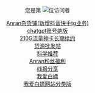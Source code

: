 

<p align="center"> 
  您是第  <img src="https://profile-counter.glitch.me/anran-world/count.svg" />位访问者
</p>
<p align="center"> 
<a href="https://feizhu.3kla.top/assets/img/default/" target=_blank>Anran杂货铺(新增抖音快手tg业务)</a><br />
<a href="https://bp.3kla.top/a/e/?cid=19929" target=_blank>chatgpt账号绝版</a><br />
<a href="https://hk.yunhaoka.cn/#/pages/micro_store/index?agent_id=5c8ec1ec11e5117f" target=_blank>210G流量神卡长期续约</a><br />
<a href="http://shop.88hy.top" target="_blank">货源批发站</a><br />
<a href="https://yun.huoyuan.tk" target="_blank" class="btn11">科学推荐</a><br />
<a href="http://youhui.plus/?MG8DPLY6" target=_blank>Anran粉丝福利</a><br />
<a href="https://hexo-anran-world.vercel.app/" target=_blank>线报分享</a><br />
<a href="https://t.me/anranbp" target=_blank>我爱白嫖</a><br />
<a href="https://anran.3kla.top" target=_blank>我爱白嫖网站分类版</a><br />
</p> 
